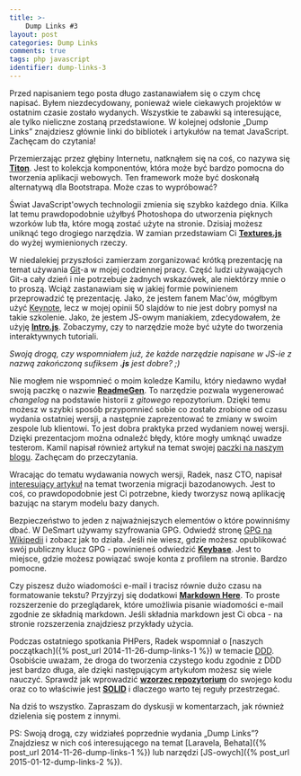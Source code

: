 ```yaml
---
title: >-
    Dump Links #3
layout: post
categories: Dump Links
comments: true
tags: php javascript
identifier: dump-links-3
---
```


Przed napisaniem tego posta długo zastanawiałem się o czym chcę napisać. Byłem niezdecydowany, ponieważ wiele ciekawych projektów w ostatnim czasie zostało wydanych. Wszystkie te zabawki są interesujące, ale tylko nieliczne zostaną przedstawione. W kolejnej odsłonie „Dump Links” znajdziesz głównie linki do bibliotek i artykułów na temat JavaScript. Zachęcam do czytania! 

Przemierzając przez głębiny Internetu, natknąłem się na coś, co nazywa się [**Titon**](http://titon.io/en). Jest to kolekcja komponentów, która może być bardzo pomocna do tworzenia aplikacji webowych. Ten framework może być doskonałą alternatywą dla Bootstrapa. Może czas to wypróbować?

Świat JavaScript'owych technologii zmienia się szybko każdego dnia. Kilka lat temu prawdopodobnie użyłbyś Photoshopa do utworzenia pięknych wzorków lub tła, które mogą zostać użyte na stronie. Dzisiaj możesz uniknąć tego drogiego narzędzia. W zamian przedstawiam Ci [**Textures.js**](http://riccardoscalco.github.io/textures/) do wyżej wymienionych rzeczy. 

W niedalekiej przyszłości zamierzam zorganizować krótką prezentację na temat używania [Git](https://git-scm.com/)-a w mojej codziennej pracy. Część ludzi używających Git-a cały dzień i nie potrzebuje żadnych wskazówek, ale niektórzy mnie o to proszą. Wciąż zastanawiam się w jakiej formie powinienem przeprowadzić tę prezentację. Jako, że jestem fanem Mac'ów, mógłbym użyć [Keynote](https://www.apple.com/mac/keynote/), lecz w mojej opinii 50 slajdów to nie jest dobry pomysł na takie szkolenie. Jako, że jestem JS-owym maniakiem, zdecydowałem, że użyję [**Intro.js**](http://usablica.github.io/intro.js/). Zobaczymy, czy to narzędzie może być użyte do tworzenia interaktywnych tutoriali.

*Swoją drogą, czy wspomniałem już, że każde narzędzie napisane w JS-ie z nazwą zakończoną sufiksem **.js** jest dobre? ;)*

Nie mogłem nie wspomnieć o moim koledze Kamilu, który niedawno wydał swoją paczkę o nazwie [**ReadmeGen**](https://github.com/fojuth/readmegen). To narzędzie pozwala wygenerować *changelog* na podstawie historii z *gitowego* repozytorium. Dzięki temu możesz w szybki sposób przypomnieć sobie co zostało zrobione od czasu wydania ostatniej wersji, a następnie zaprezentować te zmiany w swoim zespole lub klientowi. To jest dobra praktyka przed wydaniem nowej wersji. Dzięki prezentacjom można odnaleźć błędy, które mogły umknąć uwadze testerom. Kamil napisał również artykuł na temat swojej [paczki na naszym blogu](http://desmart.com/blog/generate-your-projects-changelog-from-commit-messages). Zachęcam do przeczytania.

Wracając do tematu wydawania nowych wersji, Radek, nasz CTO, napisał [interesujący artykuł](http://desmart.com/blog/five-things-to-make-data-migration-easier) na temat tworzenia migracji bazodanowych. Jest to coś, co prawdopodobnie jest Ci potrzebne, kiedy tworzysz nową aplikację bazując na starym modelu bazy danych.

Bezpieczeństwo to jeden z najważniejszych elementów o które powinniśmy dbać. W DeSmart używamy szyfrowania GPG. Odwiedź stronę [GPG na Wikipedii](https://en.wikipedia.org/wiki/GNU_Privacy_Guard) i zobacz jak to działa. Jeśli nie wiesz, gdzie możesz opublikować swój publiczny klucz GPG - powinieneś odwiedzić [**Keybase**](https://keybase.io/). Jest to miejsce, gdzie możesz powiązać swoje konta z profilem na stronie. Bardzo pomocne.

Czy piszesz dużo wiadomości e-mail i tracisz równie dużo czasu na formatowanie tekstu? Przyjrzyj się dodatkowi [**Markdown Here**](http://markdown-here.com/). To proste rozszerzenie do przeglądarek, które umożliwia pisanie wiadomości e-mail zgodnie ze składnią markdown. Jeśli składnia markdown jest Ci obca - na stronie rozszerzenia znajdziesz przykłady użycia.

Podczas ostatniego spotkania PHPers, Radek wspomniał o [naszych początkach]({% post_url 2014-11-26-dump-links-1 %}) w temacie [DDD](http://www.slideshare.net/RadosawMejer/duct-taping-ddd). Osobiście uważam, że droga do tworzenia czystego kodu zgodnie z DDD jest bardzo długa, ale dzięki następującym artykułom możesz się wiele nauczyć. Sprawdź jak wprowadzić [**wzorzec repozytorium**](http://shawnmc.cool/the-repository-pattern) do swojego kodu oraz co to właściwie jest [**SOLID**](https://scotch.io/bar-talk/s-o-l-i-d-the-first-five-principles-of-object-oriented-design) i dlaczego warto tej reguły przestrzegać.

Na dziś to wszystko. Zapraszam do dyskusji w komentarzach, jak również dzielenia się postem z innymi.

PS: Swoją drogą, czy widziałeś poprzednie wydania „Dump Links”? Znajdziesz w nich coś interesującego na temat [Laravela, Behata]({% post_url 2014-11-26-dump-links-1 %}) lub narzędzi [JS-owych]({% post_url 2015-01-12-dump-links-2 %}).
